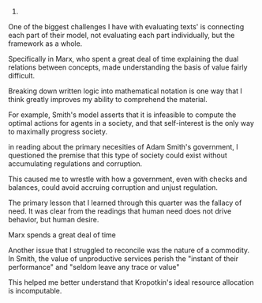 <!-- Your final assignment this quarter consists of three parts. It should be emailed as a single file with your first name (as you have asked to be called in class) in the title of the document. As always, include page numbers.

    1. A cover letter (400-500 words) in which you reflect on what you’ve learned in PIR this quarter. The cover letter should serve as an introduction to your Canvas portfolio. Imagine it as the introduction to a short anthology. What overarching themes and questions animate your reading responses? 

    2. A portfolio of 4 Canvas posts (250-500 words each). One of these must be about Arendt, and the remaining three are up to you. You should choose the four canvas posts you are most excited about or proud of, and plan to revise them. Aim to develop or meditate on one or two themes through your selections. -->
1. 

One of the biggest challenges I have with evaluating texts' is connecting each part of their model, not evaluating each part individually, but the framework as a whole.

Specifically in Marx, who spent a great deal of time explaining the dual relations between concepts, made understanding the basis of value fairly difficult.

Breaking down written logic into mathematical notation is one way that I think greatly improves my ability to comprehend the material.

For example, Smith's model asserts that it is infeasible to compute the optimal actions for agents in a society, and that self-interest is the only way to maximally progress society. 

in reading about the primary necesities of Adam Smith's government, I questioned the premise that this type of society could exist without accumulating regulations and corruption.

This caused me to wrestle with how a government, even with checks and balances, could avoid accruing corruption and unjust regulation.

The primary lesson that I learned through this quarter was the fallacy of need. 
It was clear from the readings that human need does not drive behavior, but human desire. 

Marx spends a great deal of time 

Another issue that I struggled to reconcile was the nature of a commodity.
In Smith, the value of unproductive services perish the "instant of their performance" and "seldom leave any trace or value"

This helped me better understand that Kropotkin's ideal resource allocation is incomputable.
